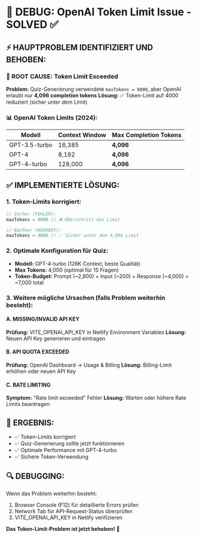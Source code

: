 # 🔧 DEBUG: OpenAI Token Limit Issue - SOLVED ✅

## ⚡ HAUPTPROBLEM IDENTIFIZIERT UND BEHOBEN:

### 🎯 ROOT CAUSE: Token Limit Exceeded
**Problem:** Quiz-Generierung verwendete `maxTokens = 8000`, aber OpenAI erlaubt nur **4,096 completion tokens**
**Lösung:** ✅ Token-Limit auf 4000 reduziert (sicher unter dem Limit)

### 📊 OpenAI Token Limits (2024):
| Modell | Context Window | Max Completion Tokens |
|--------|---------------|---------------------|
| GPT-3.5-turbo | 16,385 | **4,096** |
| GPT-4 | 8,192 | **4,096** |
| GPT-4-turbo | 128,000 | **4,096** |

## ✅ IMPLEMENTIERTE LÖSUNG:

### 1. Token-Limits korrigiert:
```typescript
// Vorher (FEHLER):
maxTokens = 8000 // ❌ Überschritt das Limit

// Nachher (KORREKT):
maxTokens = 4000 // ✅ Sicher unter dem 4,096 Limit
```

### 2. Optimale Konfiguration für Quiz:
- **Modell:** GPT-4-turbo (128K Context, beste Qualität)
- **Max Tokens:** 4,000 (optimal für 15 Fragen)
- **Token-Budget:** Prompt (~2,800) + Input (~200) + Response (~4,000) = ~7,000 total

### 3. Weitere mögliche Ursachen (falls Problem weiterhin besteht):

#### A. MISSING/INVALID API KEY
**Prüfung:** VITE_OPENAI_API_KEY in Netlify Environment Variables
**Lösung:** Neuen API Key generieren und eintragen

#### B. API QUOTA EXCEEDED  
**Prüfung:** OpenAI Dashboard → Usage & Billing
**Lösung:** Billing-Limit erhöhen oder neuen API Key

#### C. RATE LIMITING
**Symptom:** "Rate limit exceeded" Fehler
**Lösung:** Warten oder höhere Rate Limits beantragen

## 🚀 ERGEBNIS:
- ✅ Token-Limits korrigiert
- ✅ Quiz-Generierung sollte jetzt funktionieren
- ✅ Optimale Performance mit GPT-4-turbo
- ✅ Sichere Token-Verwendung

## 🔍 DEBUGGING:
Wenn das Problem weiterhin besteht:
1. Browser Console (F12) für detaillierte Errors prüfen
2. Network Tab für API-Request-Status überprüfen 
3. VITE_OPENAI_API_KEY in Netlify verifizieren

**Das Token-Limit-Problem ist jetzt behoben! 🎉**